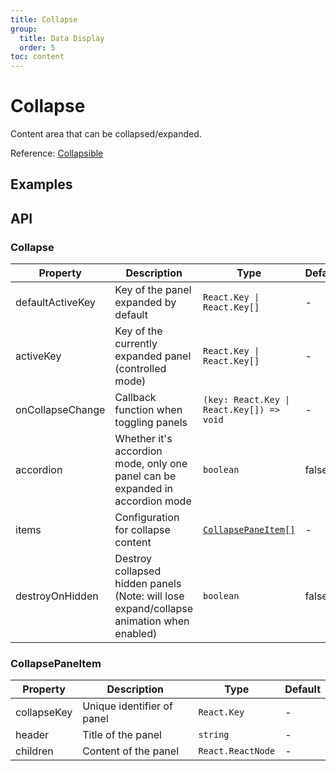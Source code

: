 ```yaml
---
title: Collapse
group:
  title: Data Display
  order: 5
toc: content
---
```


# Collapse

Content area that can be collapsed/expanded.

Reference: [Collapsible](https://www.getpapercss.com/docs/components/collapsible/)

## Examples

<code src="./demos/CollapseBase.tsx" title="Basic" description="Use `defaultActiveKey` for uncontrolled configuration"></code>
<code src="./demos/CollapseControlled.tsx" title="Controlled" description="Controlled mode"></code>
<code src="./demos/CollapseAccordion.tsx" title="Accordion" description="Accordion mode, only one panel can be opened at a time"></code>
<code src="./demos/CollapseConfigured.tsx" title="Configurable" description="Use `items` for configuration"></code>

## API

### Collapse

| Property         | Description                                                                              | Type                                      | Default |
| ---------------- | ---------------------------------------------------------------------------------------- | ----------------------------------------- | ------- |
| defaultActiveKey | Key of the panel expanded by default                                                     | `React.Key \| React.Key[]`                | -       |
| activeKey        | Key of the currently expanded panel (controlled mode)                                    | `React.Key \| React.Key[]`                | -       |
| onCollapseChange | Callback function when toggling panels                                                   | `(key: React.Key \| React.Key[]) => void` | -       |
| accordion        | Whether it's accordion mode, only one panel can be expanded in accordion mode            | `boolean`                                 | false   |
| items            | Configuration for collapse content                                                       | [`CollapsePaneItem[]`](#collapsepaneitem) | -       |
| destroyOnHidden  | Destroy collapsed hidden panels (Note: will lose expand/collapse animation when enabled) | `boolean`                                 | false   |

### CollapsePaneItem

| Property    | Description                | Type              | Default |
| ----------- | -------------------------- | ----------------- | ------- |
| collapseKey | Unique identifier of panel | `React.Key`       | -       |
| header      | Title of the panel         | `string`          | -       |
| children    | Content of the panel       | `React.ReactNode` | -       |
